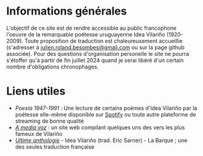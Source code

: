 # Informations générales

L'objectif de ce site est de rendre accessible au public francophone l'oeuvre de la remarquable poétesse uruguayenne Idea Vilariño (1920-2009).
Toute proposition de traduction est chaleureusement accueillie (s'adresser à <julien.roland.besombes@gmail.com> ou sur la page github associée).
Pour des questions d'organisation personelle le site ne pourra s'étoffer qu'à partir de fin juillet 2024 quand je serai libéré d'un certain nombre d'obligations chronophages.


# Liens utiles
- *Poesía 1947-1991* : Une lecture de certains poèmes d'Idea Vilariño par la poétesse elle-même disponible sur [Spotify](https://open.spotify.com/intl-fr/album/1RqTEYAqKlvyXgM9yG4VXu) ou toute autre plateforme de streaming de bonne qualité
- [*A media voz*](http://amediavoz.com/vilarino.htm) : un site web compilant quelques uns des vers les plus fameux de Vilariño
- [*Ultime anthologie*](https://labarque.fr/librairie/livres/auteurs/idea-vilarino/ultime-anthologie/) - Idea Vilariño (trad. Eric Sarner) - La Barque ; une des seules traduction française
